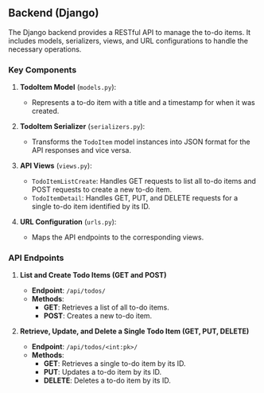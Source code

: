 ## Backend (Django)

The Django backend provides a RESTful API to manage the to-do items. It includes models, serializers, views, and URL configurations to handle the necessary operations.

### Key Components

1. **TodoItem Model** (`models.py`):

   - Represents a to-do item with a title and a timestamp for when it was created.

2. **TodoItem Serializer** (`serializers.py`):

   - Transforms the `TodoItem` model instances into JSON format for the API responses and vice versa.

3. **API Views** (`views.py`):

   - `TodoItemListCreate`: Handles GET requests to list all to-do items and POST requests to create a new to-do item.
   - `TodoItemDetail`: Handles GET, PUT, and DELETE requests for a single to-do item identified by its ID.

4. **URL Configuration** (`urls.py`):
   - Maps the API endpoints to the corresponding views.

### API Endpoints

1. **List and Create Todo Items (GET and POST)**

   - **Endpoint**: `/api/todos/`
   - **Methods**:
     - **GET**: Retrieves a list of all to-do items.
     - **POST**: Creates a new to-do item.

2. **Retrieve, Update, and Delete a Single Todo Item (GET, PUT, DELETE)**
   - **Endpoint**: `/api/todos/<int:pk>/`
   - **Methods**:
     - **GET**: Retrieves a single to-do item by its ID.
     - **PUT**: Updates a to-do item by its ID.
     - **DELETE**: Deletes a to-do item by its ID.
